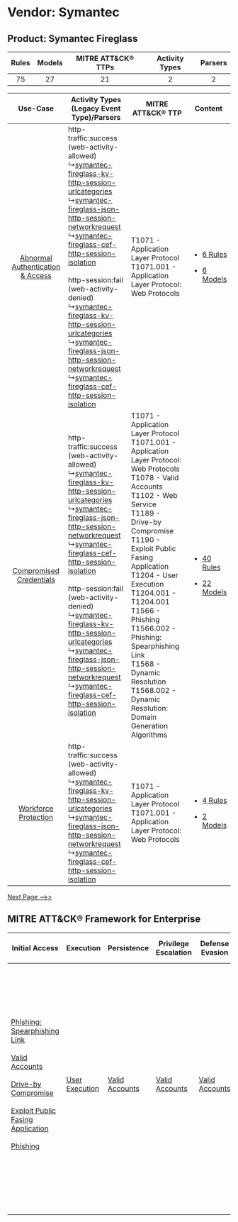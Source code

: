 Vendor: Symantec
================
Product: Symantec Fireglass
---------------------------
| Rules | Models | MITRE ATT&CK® TTPs | Activity Types | Parsers |
|:-----:|:------:|:------------------:|:--------------:|:-------:|
|  75   |   27   |         21         |       2        |    2    |

|    Use-Case    | Activity Types (Legacy Event Type)/Parsers    | MITRE ATT&CK® TTP    | Content    |
|:----:| ---- | ---- | ---- |
| [Abnormal Authentication & Access](../../../UseCases/uc_abnormal_authentication_&_access.md) |  http-traffic:success (web-activity-allowed)<br> ↳[symantec-fireglass-kv-http-session-urlcategories](Ps/pC_symantecfireglasskvhttpsessionurlcategories.md)<br> ↳[symantec-fireglass-json-http-session-networkrequest](Ps/pC_symantecfireglassjsonhttpsessionnetworkrequest.md)<br> ↳[symantec-fireglass-cef-http-session-isolation](Ps/pC_symantecfireglasscefhttpsessionisolation.md)<br><br> http-session:fail (web-activity-denied)<br> ↳[symantec-fireglass-kv-http-session-urlcategories](Ps/pC_symantecfireglasskvhttpsessionurlcategories.md)<br> ↳[symantec-fireglass-json-http-session-networkrequest](Ps/pC_symantecfireglassjsonhttpsessionnetworkrequest.md)<br> ↳[symantec-fireglass-cef-http-session-isolation](Ps/pC_symantecfireglasscefhttpsessionisolation.md)<br> | T1071 - Application Layer Protocol<br>T1071.001 - Application Layer Protocol: Web Protocols<br>    | [<ul><li>6 Rules</li></ul><ul><li>6 Models</li></ul>](RM/r_m_symantec_symantec_fireglass_Abnormal_Authentication_&_Access.md) |
|          [Compromised Credentials](../../../UseCases/uc_compromised_credentials.md)          |  http-traffic:success (web-activity-allowed)<br> ↳[symantec-fireglass-kv-http-session-urlcategories](Ps/pC_symantecfireglasskvhttpsessionurlcategories.md)<br> ↳[symantec-fireglass-json-http-session-networkrequest](Ps/pC_symantecfireglassjsonhttpsessionnetworkrequest.md)<br> ↳[symantec-fireglass-cef-http-session-isolation](Ps/pC_symantecfireglasscefhttpsessionisolation.md)<br><br> http-session:fail (web-activity-denied)<br> ↳[symantec-fireglass-kv-http-session-urlcategories](Ps/pC_symantecfireglasskvhttpsessionurlcategories.md)<br> ↳[symantec-fireglass-json-http-session-networkrequest](Ps/pC_symantecfireglassjsonhttpsessionnetworkrequest.md)<br> ↳[symantec-fireglass-cef-http-session-isolation](Ps/pC_symantecfireglasscefhttpsessionisolation.md)<br> | T1071 - Application Layer Protocol<br>T1071.001 - Application Layer Protocol: Web Protocols<br>T1078 - Valid Accounts<br>T1102 - Web Service<br>T1189 - Drive-by Compromise<br>T1190 - Exploit Public Fasing Application<br>T1204 - User Execution<br>T1204.001 - T1204.001<br>T1566 - Phishing<br>T1566.002 - Phishing: Spearphishing Link<br>T1568 - Dynamic Resolution<br>T1568.002 - Dynamic Resolution: Domain Generation Algorithms<br> | [<ul><li>40 Rules</li></ul><ul><li>22 Models</li></ul>](RM/r_m_symantec_symantec_fireglass_Compromised_Credentials.md)        |
|    [Workforce Protection](../../../UseCases/uc_workforce_protection.md)    |  http-traffic:success (web-activity-allowed)<br> ↳[symantec-fireglass-kv-http-session-urlcategories](Ps/pC_symantecfireglasskvhttpsessionurlcategories.md)<br> ↳[symantec-fireglass-json-http-session-networkrequest](Ps/pC_symantecfireglassjsonhttpsessionnetworkrequest.md)<br> ↳[symantec-fireglass-cef-http-session-isolation](Ps/pC_symantecfireglasscefhttpsessionisolation.md)<br>    | T1071 - Application Layer Protocol<br>T1071.001 - Application Layer Protocol: Web Protocols<br>    | [<ul><li>4 Rules</li></ul><ul><li>2 Models</li></ul>](RM/r_m_symantec_symantec_fireglass_Workforce_Protection.md)    |
[Next Page -->>](2_ds_symantec_symantec_fireglass.md)

MITRE ATT&CK® Framework for Enterprise
--------------------------------------
| Initial Access                                                                                                                                                                                                                                                                                                                                                                      | Execution                                                           | Persistence                                                         | Privilege Escalation                                                | Defense Evasion                                                     | Credential Access | Discovery | Lateral Movement                                                            | Collection | Command and Control                                                                                                                                                                                                                                                                                                                                                                                                                                                                                                                                                        | Exfiltration                                                                                                                                                                                                                                                                             | Impact                                                                  |
| ----------------------------------------------------------------------------------------------------------------------------------------------------------------------------------------------------------------------------------------------------------------------------------------------------------------------------------------------------------------------------------- | ------------------------------------------------------------------- | ------------------------------------------------------------------- | ------------------------------------------------------------------- | ------------------------------------------------------------------- | ----------------- | --------- | --------------------------------------------------------------------------- | ---------- | -------------------------------------------------------------------------------------------------------------------------------------------------------------------------------------------------------------------------------------------------------------------------------------------------------------------------------------------------------------------------------------------------------------------------------------------------------------------------------------------------------------------------------------------------------------------------- | ---------------------------------------------------------------------------------------------------------------------------------------------------------------------------------------------------------------------------------------------------------------------------------------- | ----------------------------------------------------------------------- |
| [Phishing: Spearphishing Link](https://attack.mitre.org/techniques/T1566/002)<br><br>[Valid Accounts](https://attack.mitre.org/techniques/T1078)<br><br>[Drive-by Compromise](https://attack.mitre.org/techniques/T1189)<br><br>[Exploit Public Fasing Application](https://attack.mitre.org/techniques/T1190)<br><br>[Phishing](https://attack.mitre.org/techniques/T1566)<br><br> | [User Execution](https://attack.mitre.org/techniques/T1204)<br><br> | [Valid Accounts](https://attack.mitre.org/techniques/T1078)<br><br> | [Valid Accounts](https://attack.mitre.org/techniques/T1078)<br><br> | [Valid Accounts](https://attack.mitre.org/techniques/T1078)<br><br> |                   |           | [Internal Spearphishing](https://attack.mitre.org/techniques/T1534)<br><br> |            | [Web Service](https://attack.mitre.org/techniques/T1102)<br><br>[Application Layer Protocol: Web Protocols](https://attack.mitre.org/techniques/T1071/001)<br><br>[Dynamic Resolution](https://attack.mitre.org/techniques/T1568)<br><br>[Dynamic Resolution: Domain Generation Algorithms](https://attack.mitre.org/techniques/T1568/002)<br><br>[Proxy: Multi-hop Proxy](https://attack.mitre.org/techniques/T1090/003)<br><br>[Application Layer Protocol](https://attack.mitre.org/techniques/T1071)<br><br>[Proxy](https://attack.mitre.org/techniques/T1090)<br><br> | [Exfiltration Over C2 Channel](https://attack.mitre.org/techniques/T1041)<br><br>[Exfiltration Over Web Service: Exfiltration to Cloud Storage](https://attack.mitre.org/techniques/T1567/002)<br><br>[Exfiltration Over Web Service](https://attack.mitre.org/techniques/T1567)<br><br> | [Resource Hijacking](https://attack.mitre.org/techniques/T1496)<br><br> |